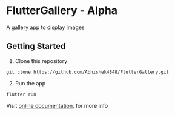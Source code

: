 # FlutterGallery - Alpha

A gallery app to display images

## Getting Started

1. Clone this repository 
```
git clone https://github.com/Abhishek4848/FlutterGallery.git
```
2. Run the app
```
flutter run
```
Visit [online documentation](https://flutter.dev/docs), for more info
